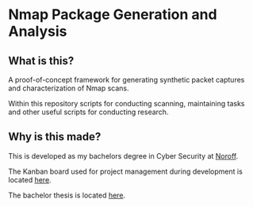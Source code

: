 # Nmap Package Generation and Analysis
## What is this?
A proof-of-concept framework for generating synthetic packet captures and characterization of Nmap scans.

Within this repository scripts for conducting scanning, maintaining tasks and other useful scripts for conducting research.

## Why is this made?
This is developed as my bachelors degree in Cyber Security at [Noroff](https://www.noroff.no).

The Kanban board used for project management during development is located [here](https://github.com/users/orjanj/projects/3).

The bachelor thesis is located [here](tex/thesis.pdf).